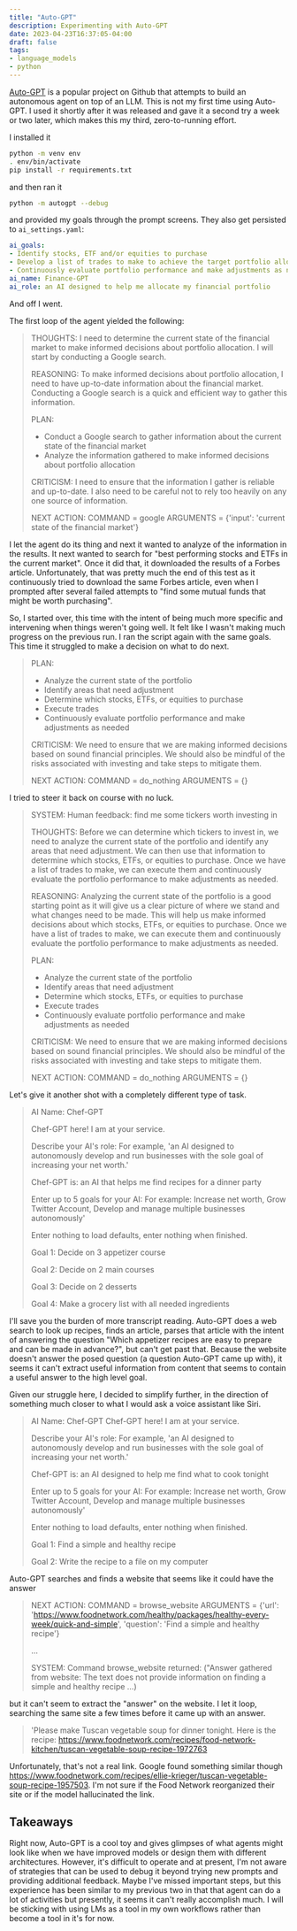 ```yaml
---
title: "Auto-GPT"
description: Experimenting with Auto-GPT
date: 2023-04-23T16:37:05-04:00
draft: false
tags:
- language_models
- python
---
```


[Auto-GPT](https://github.com/Significant-Gravitas/Auto-GPT) is a popular project on Github that attempts to build an autonomous agent on top of an LLM.
This is not my first time using Auto-GPT.
I used it shortly after it was released and gave it a second try a week or two later, which makes this my third, zero-to-running effort.

I installed it

```sh
python -m venv env
. env/bin/activate
pip install -r requirements.txt
```

and then ran it

```sh
python -m autogpt --debug
```

and provided my goals through the prompt screens.
They also get persisted to `ai_settings.yaml`:

```yaml
ai_goals:
- Identify stocks, ETF and/or equities to purchase
- Develop a list of trades to make to achieve the target portfolio allocation
- Continuously evaluate portfolio performance and make adjustments as needed
ai_name: Finance-GPT
ai_role: an AI designed to help me allocate my financial portfolio
```

And off I went.

The first loop of the agent yielded the following:

> THOUGHTS:  I need to determine the current state of the financial market to make informed decisions about portfolio allocation. I will start by conducting a Google search.
>
> REASONING:  To make informed decisions about portfolio allocation, I need to have up-to-date information about the financial market. Conducting a Google search is a quick and
> efficient way to gather this information.
>
> PLAN:
>
> - Conduct a Google search to gather information about the current state of the financial market
> - Analyze the information gathered to make informed decisions about portfolio allocation
>
> CRITICISM:  I need to ensure that the information I gather is reliable and up-to-date. I also need to be careful not to rely too heavily on any one source of information.
>
> NEXT ACTION:  COMMAND = google ARGUMENTS = {'input': 'current state of the financial market'}

I let the agent do its thing and next it wanted to analyze of the information in the results.
It next wanted to search for "best performing stocks and ETFs in the current market".
Once it did that, it downloaded the results of a Forbes article.
Unfortunately, that was pretty much the end of this test as it continuously tried to download the same Forbes article, even when I prompted after several failed attempts to "find some mutual funds that might be worth purchasing".

So, I started over, this time with the intent of being much more specific and intervening when things weren't going well.
It felt like I wasn't making much progress on the previous run.
I ran the script again with the same goals.
This time it struggled to make a decision on what to do next.

>PLAN:
>
> - Analyze the current state of the portfolio
> - Identify areas that need adjustment
> - Determine which stocks, ETFs, or equities to purchase
> - Execute trades
> - Continuously evaluate portfolio performance and make adjustments as needed
>
> CRITICISM:  We need to ensure that we are making informed decisions based on sound financial principles. We should also be mindful of the risks associated with investing and take
> steps to mitigate them.
>
> NEXT ACTION:  COMMAND = do_nothing ARGUMENTS = {}

I tried to steer it back on course with no luck.

> SYSTEM:  Human feedback: find me some tickers worth investing in
>
> THOUGHTS:  Before we can determine which tickers to invest in, we need to analyze the current state of the portfolio and identify any areas that need adjustment. We can then use that information to determine which stocks, ETFs, or equities to purchase. Once we have a list of trades to make, we can execute them and continuously evaluate the portfolio performance to make adjustments as needed.
>
> REASONING:  Analyzing the current state of the portfolio is a good starting point as it will give us a clear picture of where we stand and what changes need to be made. This will help us make informed decisions about which stocks, ETFs, or equities to purchase. Once we have a list of trades to make, we can execute them and continuously evaluate the portfolio performance to make adjustments as needed.
>
> PLAN:
>
> - Analyze the current state of the portfolio
> - Identify areas that need adjustment
> - Determine which stocks, ETFs, or equities to purchase
> - Execute trades
> - Continuously evaluate portfolio performance and make adjustments as needed
>
> CRITICISM:  We need to ensure that we are making informed decisions based on sound financial principles. We should also be mindful of the risks associated with investing and take
> steps to mitigate them.
>
> NEXT ACTION:  COMMAND = do_nothing ARGUMENTS = {}
>

Let's give it another shot with a completely different type of task.

> AI Name: Chef-GPT
>
> Chef-GPT here!  I am at your service.
>
> Describe your AI's role:  For example, 'an AI designed to autonomously develop and run businesses with the sole goal of increasing your net worth.'
>
> Chef-GPT is: an AI that helps me find recipes for a dinner party
>
> Enter up to 5 goals for your AI:  For example: Increase net worth, Grow Twitter Account, Develop and manage multiple businesses autonomously'
>
> Enter nothing to load defaults, enter nothing when finished.
>
> Goal 1: Decide on 3 appetizer course
>
> Goal 2: Decide on 2 main courses
>
> Goal 3: Decide on 2 desserts
>
> Goal 4: Make a grocery list with all needed ingredients
>

I'll save you the burden of more transcript reading.
Auto-GPT does a web search to look up recipes, finds an article, parses that article with the intent of answering the question "Which appetizer recipes are easy to prepare and can be made in advance?", but can't get past that.
Because the website doesn't answer the posed question (a question Auto-GPT came up with), it seems it can't extract useful information from content that seems to contain a useful answer to the high level goal.

Given our struggle here, I decided to simplify further, in the direction of something much closer to what I would ask a voice assistant like Siri.

> AI Name: Chef-GPT
> Chef-GPT here!  I am at your service.
>
> Describe your AI's role:  For example, 'an AI designed to autonomously develop and run businesses with the sole goal of increasing your net worth.'
>
> Chef-GPT is: an AI designed to help me find what to cook tonight
>
> Enter up to 5 goals for your AI:  For example: Increase net worth, Grow Twitter Account, Develop and manage multiple businesses autonomously'
>
> Enter nothing to load defaults, enter nothing when finished.
>
> Goal 1: Find a simple and healthy recipe
>
> Goal 2: Write the recipe to a file on my computer

Auto-GPT searches and finds a website that seems like it could have the answer

> NEXT ACTION:  COMMAND = browse_website ARGUMENTS = {'url': 'https://www.foodnetwork.com/healthy/packages/healthy-every-week/quick-and-simple', 'question': 'Find a simple and healthy recipe'}
>
> ...
>
> SYSTEM:  Command browse_website returned: ("Answer gathered from website: The text does not provide information on finding a simple and healthy recipe ...)

but it can't seem to extract the "answer" on the website.
I let it loop, searching the same site a few times before it came up with an answer.

> 'Please make Tuscan vegetable soup for dinner tonight. Here is the recipe: https://www.foodnetwork.com/recipes/food-network-kitchen/tuscan-vegetable-soup-recipe-1972763

Unfortunately, that's not a real link.
Google found something similar though <https://www.foodnetwork.com/recipes/ellie-krieger/tuscan-vegetable-soup-recipe-1957503>.
I'm not sure if the Food Network reorganized their site or if the model hallucinated the link.

## Takeaways

Right now, Auto-GPT is a cool toy and gives glimpses of what agents might look like when we have improved models or design them with different architectures.
However, it's difficult to operate and at present, I'm not aware of strategies that can be used to debug it beyond trying new prompts and providing additional feedback.
Maybe I've missed important steps, but this experience has been similar to my previous two in that that agent can do a lot of activities but presently, it seems it can't really accomplish much.
I will be sticking with using LMs as a tool in my own workflows rather than become a tool in it's for now.
